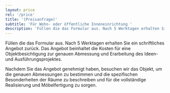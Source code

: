 ```yaml
---
layout: price
rel: '/price'
title: '(Preisanfrage)'
subtitle: 'Für Wohn- oder öffentliche Inneneinrichtung '
description: 'Füllen die das Formular aus. Nach 5 Werktagen erhalten Sie ein schriftliches Angebot zurück. Das Angebot beinhaltet die Kosten für eine Objektbesichtigung zur genauen Abmessung und Erarbeitung des Ideen- und Ausführungsprojektes.'
---
```

Füllen die das Formular aus. Nach 5 Werktagen erhalten Sie ein schriftliches Angebot zurück. Das Angebot beinhaltet die Kosten für eine Objektbesichtigung zur genauen Abmessung und Erarbeitung des Ideen- und Ausführungsprojektes. 

Nachdem Sie das Angebot genehmigt haben, besuchen wir das Objekt, um die genauen Abmessungen zu bestimmen und die spezifischen Besonderheiten der Räume zu beschreiben und  für die vollständige Realisierung und Möbelfertigung zu sorgen.